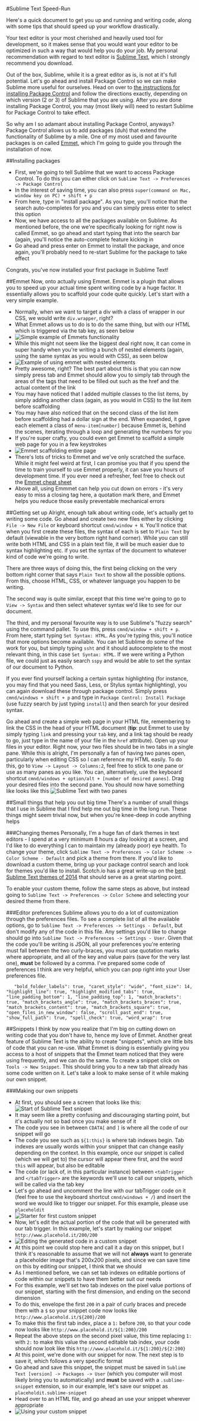 #Sublime Text Speed-Run

Here's a quick document to get you up and running and writing code, along with some tips that should speed up your workflow drastically.

Your text editor is your most cherished and heavily used tool for development, so it makes sense that you would want your editor to be optimized in such a way that would help you do your job. My personal recommendation with regard to text editor is [Sublime Text](http://www.sublimetext.com), which I strongly recommend you download.

Out of the box, Sublime, while it is a great editor as is, is not at it's full potential. Let's go ahead and install Package Control so we can make Sublime more useful for ourselves. Head on over to [the instructions for installing Package Control](https://sublime.wbond.net/installation) and follow the directions exactly, depending on which version (2 or 3) of Sublime that you are using. After you are done installing Package Control, you may (most likely will) need to restart Sublime for Package Control to take effect.

So why am I so adamant about installing Package Control, anyways? Package Control allows us to add packages (duh) that extend the functionality of Sublime by a mile. One of my most used and favourite packages is on called [Emmet](http://www.emmet.io), which I'm going to guide you through the installation of now.

##Installing packages
- First, we're going to tell Sublime that we want to access Package Control. To do this you can either click on `Sublime Text -> Preferences -> Package Control`
- In the interest of saving time, you can also press `super(command on Mac, window key on PC) + shift + p`
- From here, type in "install package". As you type, you'll notice that the search auto-completes for you and you can simply press enter to select this option
- Now, we have access to all the packages available on Sublime. As mentioned before, the one we're specifically looking for right now is called Emmet, so go ahead and start typing that into the search bar (again, you'll notice the auto-complete feature kicking in
- Go ahead and press enter on Emmet to install the package, and once again, you'll probably need to re-start Sublime for the package to take effect

Congrats, you've now installed your first package in Sublime Text!

##Emmet
Now, onto actually using Emmet. Emmet is a plugin that allows you to speed up your actual time spent writing code by a huge factor. It essentially allows you to scaffold your code quite quickly. Let's start with a very simple example.

- Normally, when we want to target a div with a class of wrapper in our CSS, we would write `div.wrapper`, right?
- What Emmet allows us to do is to do the same thing, but with our HTML which is triggered via the tab key, as seen below
- ![Simple example of Emmets functionality](http://i.gyazo.com/9b9e058fa9f314cebc2fd375691f9891.gif)
- While this might not seem like the biggest deal right now, it can come in super handy when you're writing a bunch of nested elements (again, using the same syntax as you would with CSS), as seen below
- ![Example of using emmet with nested elements](http://i.gyazo.com/901a595c8237905356488b3cda774562.gif)
- Pretty awesome, right? The best part about this is that you can now simply press tab and Emmet should allow you to simply tab through the areas of the tags that need to be filled out such as the href and the actual content of the link
- You may have noticed that I added multiple classes to the list items, by simply adding another class (again, as you would in CSS) to the list item before scaffolding
- You may have also noticed that on the second class of the list item before scaffolding had a dollar sign at the end. When expanded, it gave each element a class of `menu-item[number]` because Emmet is, behind the scenes, iterating through a loop and generating the numbers for you
- If you're super crafty, you could even get Emmet to scaffold a simple web page for you in a few keystrokes
- ![Emmet scaffolding entire page](http://i.gyazo.com/91af5d6ec956468b626172edaa2b3da1.gif)
- There's lots of tricks to Emmet and we've only scratched the surface. While it might feel weird at first, I can promise you that if you spend the time to train yourself to use Emmet properly, it can save you hours of development time. If you ever need a refresher, feel free to check out the [Emmet cheat sheet](http://docs.emmet.io/cheat-sheet/)
- Above all, using Emmmet can help you cut down on errors - it's very easy to miss a closing tag here, a quotation mark there, and Emmet helps you reduce those easily preventable mechanical errors

##Getting set up
Alright, enough talk about writing code, let's actually get to writing some code. Go ahead and create two new files either by clicking `File -> New File` or keyboard shortcut `cmnd/window + N`. You'll notice that when you first create these files, the syntax of each is set to `Plain Text` by default (viewable in the very bottom right hand corner). While you can still write both HTML and CSS in a plain text file, it will be much easier due to syntax highlighting etc. if you set the syntax of the document to whatever kind of code we're going to write. 

There are three ways of doing this, the first being clicking on the very bottom right corner that says `Plain Text` to show all the possible options. From this, choose HTML, CSS, or whatever language you happen to be writing.

The second way is quite similar, except that this time we're going to go to `View -> Syntax` and then select whatever syntax we'd like to see for our document.

The third, and my personal favourite way is to use Sublime's "fuzzy search" using the command pallet. To use this, press `cmnd/window + shift + p`. From here, start typing `Set Syntax: HTML`. As you're typing this, you'll notice that more options become available. You can let Sublime do some of the work for you, but simply typing `ssht` and it should autocomplete to the most relevant thing, in this case `Set Syntax: HTML`. If we were writing a Python file, we could just as easily search `sspy` and would be able to set the syntax of our document to Python.

If you ever find yourself lacking a certain syntax highlighting (for instance, you may find that you need Sass, Less, or Stylus syntax highlighting), you can again download these through package control. Simply press `cmnd/windows + shift + p` and type in `Package Control: Install Package` (use fuzzy search by just typing `install`) and then search for your desired syntax.

Go ahead and create a simple web page in your HTML file, remembering to link the CSS in the head of your HTML document (**tip**: put Emmet to use by simply typing `link` and pressing your `tab` key, and a link tag should be ready to go, just type in the name of your file in the `href` attribute). Open up your files in your editor. Right now, your two files should be in two tabs in a single pane. While this is alright, I'm personally a fan of having two panes open, particularly when editing CSS so I can reference my HTML easily. To do this, go to `View -> Layout -> Columns:2`, feel free to stick to one pane or use as many panes as you like. You can, alternatively, use the keyboard shortcut `cmnd/windows + option/alt + [number of desired panes]`. Drag your desired files into the second pane. You should now have something like looks like this
![Sublime Text with two panes](images/sublimeTwoPanes.png)

##Small things that help you out big time
There's a number of small things that I use in Sublime that I find help me out big time in the long run. These things might seem trivial now, but when you're knee-deep in code anything helps

###Changing themes
Personally, I'm a huge fan of dark themes in text editors - I spend at a very minimum 8 hours a day looking at a screen, and I'd like to do everything I can to maintain my (already poor) eye health. To change your theme, click `Sublime Text -> Preferences -> Color Scheme -> Color Scheme - Default` and pick a theme from there. If you'd like to download a custom theme, bring up your package control search and look for themes you'd like to install. Scotch.io has a great write-up on the [best Sublime Text themes of 2014](http://scotch.io/bar-talk/the-best-sublime-text-3-themes-of-2014) that should serve as a great starting point.

To enable your custom theme, follow the same steps as above, but instead going to `Sublime Text -> Preferences -> Color Scheme` and selecting your desired theme from there.

###Editor preferences
Sublime allows you to do a lot of customization through the preferences files. To see a complete list of all the available options, go to `Sublime Text -> Preferences -> Settings - Default`, but don't modify any of the code in this file. Any settings you'd like to change should go into `Sublime Text -> Preferences -> Settings - User`. Given that the code you'll be writing is JSON, all your preferences you're entering must fall between the two curly-braces, you must use quotation marks where appropriate, and all of the key and value pairs (save for the very last one), **must** be followed by a comma. I've prepared some code of preferences I think are very helpful, which you can pop right into your User preferences file.

`	"bold_folder_labels": true,
	"caret_style": "wide",
	"font_size": 14,
	"highlight_line": true,
	"highlight_modified_tabs": true,
	"line_padding_bottom": 1,
	"line_padding_top": 1,
	"match_brackets": true,
	"match_brackets_angle": true,
	"match_brackets_braces": true,
	"match_brackets_content": true,
	"match_brackets_square": true,
	"open_files_in_new_window": false,
	"scroll_past_end": true,
	"show_full_path": true,
	"spell_check": true,
	"word_wrap": true`

##Snippets
I think by now you realize that I'm big on cutting down on writing code that you don't have to, hence my love of Emmet. Another great feature of Sublime Text is the ability to create "snippets", which are little bits of code that you can re-use. What Emmet is doing is essentially giving you access to a host of snippets that the Emmet team noticed that they were using frequently, and we can do the same. To create a snippet click on `Tools -> New Snippet`. This should bring you to a new tab that already has some code written on it. Let's take a look to make sense of it while making our own snippet.


###Making our own snippets
- At first, you should see a screen that looks like this:
![Start of Sublime Text snippet](images/snippetStart.png)
- It may seem like a pretty confusing and discouraging starting point, but it's actually not so bad once you make sense of it
- The code you see in between `CDATA[` and `]` is where all the code of our snippet will go
- The code you see such as `${1:this}` is where tab indexes begin. Tab indexes are usually words within your snippet that can change easily depending on the context. In this example, once our snippet is called (which we will get to) the cursor will appear there first, and the word `this` will appear, but also be editable
- The code (or lack of, in this particular instance) between `<tabTrigger` and `</tabTrigger>` are the keywords we'll use to call our snippets, which will be called via the tab key
- Let's go ahead and uncomment the line with our tabTrigger code on it (feel free to use the keyboard shortcut `cmnd/windows + /`) and insert the word we would like to trigger our snippet. For this example, please use `placeholdit`
- ![Starter for first custom snippet](images/placeHoldStart.png)
- Now, let's edit the actual portion of the code that will be generated with our tab trigger. In this example, let's start by making our snippet `http://www.placehold.it/200/200`
- ![Editing the generated code in a custom snippet](images/placeHoldSecondStep.png)
- At this point we could stop here and call it a day on this snippet, but I think it's reasonable to assume that we will not **always** want to generate a placeholder image that's 200x200 pixels, and since we can save time on this by editing our snippet, I think that we should
- As I mentioned before, we can set tab indexes on editable portions of code within our snippets to have them better suit our needs
- For this example, we'll set two tab indexes on the pixel value portions of our snippet, starting with the first dimension, and ending on the second dimension
- To do this, envelope the first `200` in a pair of curly braces and precede them with a `$` so your snippet code now looks like `http://www.placehold.it/${200}/200`
- To make this the first tab index, place a `1:` before `200`, so that your code now looks like `http://www.placehold.it/${1:200}/200`
- Repeat the above steps on the second pixel value, this time replacing `1:` with `2:` to make this value the second editable tab index, your code should now look like this `http://www.placehold.it/${1:200}/${2:200}`
- At this point, we're done with our snippet for now. The next step is to save it, which follows a very specific format
- Go ahead and save this snippet, the snippet must be saved in `Sublime Text [version] -> Packages -> User` (which you computer will most likely bring you to automatically) and **must** be saved with a `.sublime-snippet` extension, so in our example, let's save our snippet as `placeholdit.sublime-snippet`
- Head over to an HTML file, and go ahead an use your snippet wherever appropriate
- ![Using your custom snippet](http://i.gyazo.com/c7fec0a36fef9c457280bfc5c15495eb.gif)